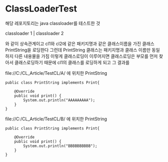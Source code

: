 # ClassLoaderTest

해당 레포지토리는 java classloader를 테스트한 것


classloader 1
     |
classloader 2

와 같이 상속관계이고 cl1와 cl2에 같은 패키지명과 같은 클래스이름을 가진 클래스 PrintString을 로딩한다
그런데 PrintString 클래스는 패키지명과 클래스 이름만 동일하지 다른 내용물을 가짐
이렇게 클래스로딩이 이루어지면 클래스로딩은 부모를 먼저 찾아서 클래스로딩하기 때문에 cl1의 클래스를 로딩하게 되고 그 결과를 


file://C:/CL_Article/TestCL/A/ 에 위치한 PrintString
~~~
public class PrintString implements Print{

    @Override
    public void print() {
        System.out.println("AAAAAAAAA");
    }
}
~~~

file://C:/CL_Article/TestCL/B/ 에 위치한 PrintString
~~~
public class PrintString implements Print{

    @Override
    public void print() {
        System.out.println("BBBBBBBBBB");
    }
}
~~~
